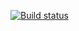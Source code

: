 [![Build status](https://ci.appveyor.com/api/projects/status/hgdhsd69q3mvhsjk/branch/master?svg=true)](https://ci.appveyor.com/project/FilStas/web-ui-testing/branch/master)
